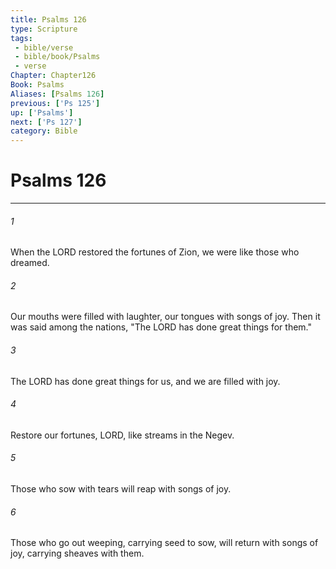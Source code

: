 ```yaml
---
title: Psalms 126
type: Scripture
tags:
 - bible/verse
 - bible/book/Psalms
 - verse
Chapter: Chapter126
Book: Psalms
Aliases: [Psalms 126]
previous: ['Ps 125']
up: ['Psalms']
next: ['Ps 127']
category: Bible
---
```

# Psalms 126

***


###### 1 
When the LORD restored the fortunes of Zion, we were like those who dreamed. 

###### 2 
Our mouths were filled with laughter, our tongues with songs of joy. Then it was said among the nations, "The LORD has done great things for them." 

###### 3 
The LORD has done great things for us, and we are filled with joy. 

###### 4 
Restore our fortunes, LORD, like streams in the Negev. 

###### 5 
Those who sow with tears will reap with songs of joy. 

###### 6 
Those who go out weeping, carrying seed to sow, will return with songs of joy, carrying sheaves with them. 
